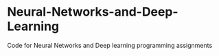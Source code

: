 # Neural-Networks-and-Deep-Learning
Code for Neural Networks and Deep learning programming assignments
